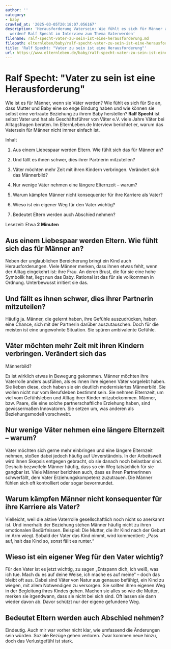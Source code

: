 ```yaml
---
author: ''
category:
- baby
crawled_at: '2025-03-05T20:18:07.056167'
description: 'Herausforderung Vatersein: Wie fühlt es sich für Männer an, Vater zu
  werden? Ralf Specht im Interview zum Thema Vaterwerden'
filename: ralf-specht-vater-zu-sein-ist-eine-herausforderung.md
filepath: elternleben/baby/ralf-specht-vater-zu-sein-ist-eine-herausforderung.md
title: 'Ralf Specht: "Vater zu sein ist eine Herausforderung"'
url: https://www.elternleben.de/baby/ralf-specht-vater-zu-sein-ist-eine-herausforderung/
---
```


#  Ralf Specht: "Vater zu sein ist eine Herausforderung"

Wie ist es für Männer, wenn sie Väter werden? Wie fühlt es sich für Sie an,
dass Mutter und Baby eine so enge Bindung haben und wie können sie selbst eine
vertraute Beziehung zu ihrem Baby herstellen? **Ralf Specht** ist selbst Vater
und hat als Geschäftsführer von Väter e.V. viele Jahre Väter bei Alltagsfragen
beraten. Im ElternLeben.de Interview berichtet er, warum das Vatersein für
Männer nicht immer einfach ist.

Inhalt

1. Aus einem Liebespaar werden Eltern. Wie fühlt sich das für Männer an?

2. Und fällt es ihnen schwer, dies ihrer Partnerin mitzuteilen?

3. Väter möchten mehr Zeit mit ihren Kindern verbringen. Verändert sich das Männerbild?

4. Nur wenige Väter nehmen eine längere Elternzeit – warum?

5. Warum kämpfen Männer nicht konsequenter für ihre Karriere als Vater?

6. Wieso ist ein eigener Weg für den Vater wichtig?

7. Bedeutet Eltern werden auch Abschied nehmen?

Lesezeit: Etwa **2 Minuten**





##  Aus einem Liebespaar werden Eltern. Wie fühlt sich das für Männer an?

Neben der unglaublichen Bereicherung bringt ein Kind auch Herausforderungen.
Viele Männer merken, dass ihnen etwas fehlt, wenn der Alltag eingekehrt ist:
ihre Frau. An deren Brust, die für sie eine hohe Symbolik hat, liegt nun das
Baby. Rational ist das für sie vollkommen in Ordnung. Unterbewusst irritiert
sie das.



##  Und fällt es ihnen schwer, dies ihrer Partnerin mitzuteilen?

Häufig ja. Männer, die gelernt haben, ihre Gefühle auszudrücken, haben eine
Chance, sich mit der Partnerin darüber auszutauschen. Doch für die meisten ist
eine ungewohnte Situation. Sie spüren ambivalente Gefühle.



##  Väter möchten mehr Zeit mit ihren Kindern verbringen. Verändert sich das
Männerbild?

Es ist wirklich etwas in Bewegung gekommen. Männer möchten ihre Vaterrolle
anders ausfüllen, als es ihnen ihre eigenen Väter vorgelebt haben. Sie lieben
diese, doch haben sie ein deutlich modernisiertes Männerbild. Sie wollen nicht
nur vom Berufsleben bestimmt sein. Sie nehmen Elternzeit, um viel vom
Gefühlsleben und Alltag ihrer Kinder mitzubekommen. Männer, bzw. Paare, die
eine solche partnerschaftliche Erziehung haben, sind gewissermaßen
Innovatoren. Sie setzen um, was anderen als Beziehungsmodell vorschwebt.



##  Nur wenige Väter nehmen eine längere Elternzeit – warum?

Väter möchten sich gerne mehr einbringen und eine längere Elternzeit nehmen,
stoßen dabei jedoch häufig auf Unverständnis. In der Arbeitswelt wird ihnen
Skepsis entgegen gebracht, ob sie danach noch belastbar sind. Deshalb
bezweifeln Männer häufig, dass so ein Weg tatsächlich für sie gangbar ist.
Viele Männer berichten auch, dass es ihren Partnerinnen schwerfällt, dem Vater
Erziehungskompetenz zuzutrauen. Die Männer fühlen sich oft kontrolliert oder
sogar bevormundet.



##  Warum kämpfen Männer nicht konsequenter für ihre Karriere als Vater?

Vielleicht, weil die aktive Vaterrolle gesellschaftlich noch nicht so
anerkannt ist. Und innerhalb der Beziehung stehen Männer häufig nicht zu ihren
emotionalen Bedürfnissen. Beispiel: Die Mutter, die ihr Kind nach der Geburt
im Arm wiegt. Sobald der Vater das Kind nimmt, wird kommentiert: „Pass auf,
halt das Kind so, sonst fällt es runter.“



##  Wieso ist ein eigener Weg für den Vater wichtig?

Für den Vater ist es jetzt wichtig, zu sagen „Entspann dich, ich weiß, was ich
tue. Mach du es auf deine Weise, ich mache es auf meine“ – doch das bleibt oft
aus. Dabei sind Väter von Natur aus genauso befähigt, ein Kind zu wiegen, mit
allem Notwendigen zu versorgen. Sie sollten ihren eigenen Weg in der
Begleitung ihres Kindes gehen. Machen sie alles so wie die Mutter, merken sie
irgendwann, dass sie nicht bei sich sind. Oft lassen sie dann wieder davon ab.
Davor schützt nur der eigene gefundene Weg.



##  Bedeutet Eltern werden auch Abschied nehmen?

Eindeutig. Auch mir war vorher nicht klar, wie umfassend die Änderungen sein
würden. Soziale Bezüge gehen verloren. Zwar kommen neue hinzu, doch das
Verlustgefühl ist stark.


